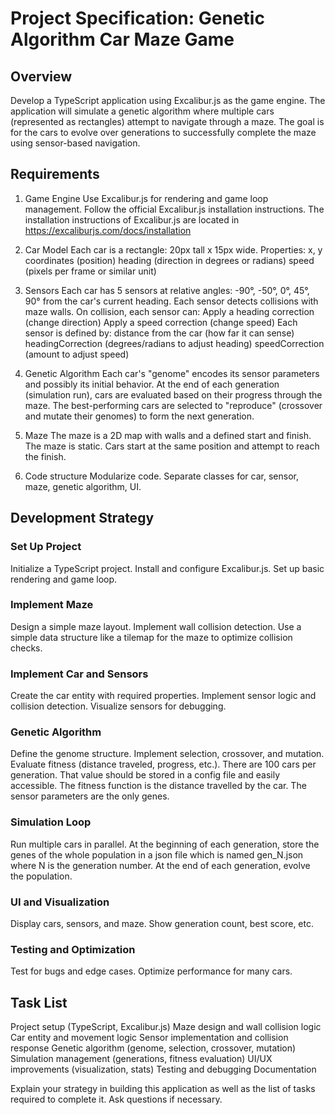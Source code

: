 # Project Specification: Genetic Algorithm Car Maze Game

## Overview

Develop a TypeScript application using Excalibur.js as the game engine. The application will simulate a genetic algorithm where multiple cars (represented as rectangles) attempt to navigate through a maze. The goal is for the cars to evolve over generations to successfully complete the maze using sensor-based navigation.

## Requirements
1. Game Engine
Use Excalibur.js for rendering and game loop management.
Follow the official Excalibur.js installation instructions.
The installation instructions of Excalibur.js are located in https://excaliburjs.com/docs/installation

2. Car Model
Each car is a rectangle: 20px tall x 15px wide.
Properties:
x, y coordinates (position)
heading (direction in degrees or radians)
speed (pixels per frame or similar unit)
3. Sensors
Each car has 5 sensors at relative angles: -90°, -50°, 0°, 45°, 90° from the car's current heading.
Each sensor detects collisions with maze walls.
On collision, each sensor can:
Apply a heading correction (change direction)
Apply a speed correction (change speed)
Each sensor is defined by:
distance from the car (how far it can sense)
headingCorrection (degrees/radians to adjust heading)
speedCorrection (amount to adjust speed)
4. Genetic Algorithm
Each car's "genome" encodes its sensor parameters and possibly its initial behavior.
At the end of each generation (simulation run), cars are evaluated based on their progress through the maze.
The best-performing cars are selected to "reproduce" (crossover and mutate their genomes) to form the next generation.
5. Maze
The maze is a 2D map with walls and a defined start and finish.
The maze is static.
Cars start at the same position and attempt to reach the finish.
6. Code structure
Modularize code. 
Separate classes for car, sensor, maze, genetic algorithm, UI.

## Development Strategy
### Set Up Project

Initialize a TypeScript project.
Install and configure Excalibur.js.
Set up basic rendering and game loop.

### Implement Maze

Design a simple maze layout.
Implement wall collision detection.
Use a simple data structure like a tilemap for the maze to optimize collision checks.

### Implement Car and Sensors

Create the car entity with required properties.
Implement sensor logic and collision detection.
Visualize sensors for debugging.

### Genetic Algorithm

Define the genome structure.
Implement selection, crossover, and mutation.
Evaluate fitness (distance traveled, progress, etc.).
There are 100 cars per generation. That value should be stored in a config file and easily accessible.
The fitness function is the distance travelled by the car.
The sensor parameters are the only genes.

### Simulation Loop

Run multiple cars in parallel.
At the beginning of each generation, store the genes of the whole population in a json file which is named gen_N.json where N is the generation number.
At the end of each generation, evolve the population.


### UI and Visualization

Display cars, sensors, and maze.
Show generation count, best score, etc.

### Testing and Optimization

Test for bugs and edge cases.
Optimize performance for many cars.

## Task List
Project setup (TypeScript, Excalibur.js)
Maze design and wall collision logic
Car entity and movement logic
Sensor implementation and collision response
Genetic algorithm (genome, selection, crossover, mutation)
Simulation management (generations, fitness evaluation)
UI/UX improvements (visualization, stats)
Testing and debugging
Documentation


Explain your strategy in building this application as well as the list of tasks required to complete it.
Ask questions if necessary.

